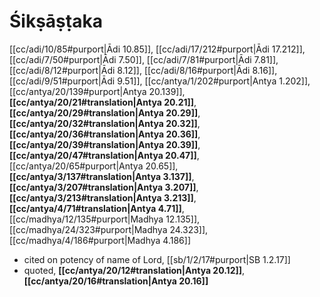 # Śikṣāṣṭaka

[[cc/adi/10/85#purport|Ādi 10.85]], [[cc/adi/17/212#purport|Ādi 17.212]], [[cc/adi/7/50#purport|Ādi 7.50]], [[cc/adi/7/81#purport|Ādi 7.81]], [[cc/adi/8/12#purport|Ādi 8.12]], [[cc/adi/8/16#purport|Ādi 8.16]], [[cc/adi/9/51#purport|Ādi 9.51]], [[cc/antya/1/202#purport|Antya 1.202]], [[cc/antya/20/139#purport|Antya 20.139]], **[[cc/antya/20/21#translation|Antya 20.21]]**, **[[cc/antya/20/29#translation|Antya 20.29]]**, **[[cc/antya/20/32#translation|Antya 20.32]]**, **[[cc/antya/20/36#translation|Antya 20.36]]**, **[[cc/antya/20/39#translation|Antya 20.39]]**, **[[cc/antya/20/47#translation|Antya 20.47]]**, [[cc/antya/20/65#purport|Antya 20.65]], **[[cc/antya/3/137#translation|Antya 3.137]]**, **[[cc/antya/3/207#translation|Antya 3.207]]**, **[[cc/antya/3/213#translation|Antya 3.213]]**, **[[cc/antya/4/71#translation|Antya 4.71]]**, [[cc/madhya/12/135#purport|Madhya 12.135]], [[cc/madhya/24/323#purport|Madhya 24.323]], [[cc/madhya/4/186#purport|Madhya 4.186]]

* cited on potency of name of Lord, [[sb/1/2/17#purport|SB 1.2.17]]
* quoted, **[[cc/antya/20/12#translation|Antya 20.12]]**, **[[cc/antya/20/16#translation|Antya 20.16]]**
